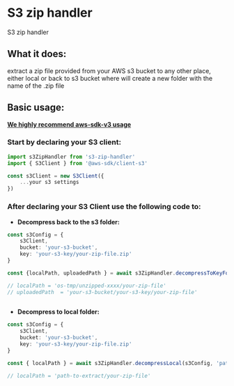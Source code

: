 # S3 zip handler

S3 zip handler

## What it does:

 extract a zip file provided from your AWS s3 bucket to any other place, either local or back to s3 bucket where will create a new folder with the name of the .zip file

## Basic usage: 

[**We highly recommend aws-sdk-v3 usage**](https://docs.aws.amazon.com/sdk-for-javascript/v3/developer-guide/welcome.html#welcome_whats_new_v3)

### Start by declaring your S3 client:

```typescript
import s3ZipHandler from 's3-zip-handler'
import { S3Client } from '@aws-sdk/client-s3'

const s3Client = new S3Client({
    ...your s3 settings
})
```

### After declaring your S3 Client use the following code to:

 - **Decompress back to the s3 folder:**
```typescript
const s3Config = {
    s3Client,
    bucket: 'your-s3-bucket',
    key: 'your-s3-key/your-zip-file.zip'
} 

const {localPath, uploadedPath } = await s3ZipHandler.decompressToKeyFolderS3(s3Config)

// localPath = 'os-tmp/unzipped-xxxx/your-zip-file'
// uploadedPath  = 'your-s3-bucket/your-s3-key/your-zip-file'
 
```

 - **Decompress to local folder:**
```typescript
const s3Config = {
    s3Client,
    bucket: 'your-s3-bucket',
    key: 'your-s3-key/your-zip-file.zip'
} 

const { localPath } = await s3ZipHandler.decompressLocal(s3Config, 'path-to-extract')

// localPath = 'path-to-extract/your-zip-file'
 
```